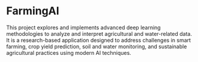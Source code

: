 # FarmingAI
This project explores and implements advanced deep learning methodologies to analyze and interpret agricultural and water-related data. It is a research-based application designed to address challenges in smart farming, crop yield prediction, soil and water monitoring, and sustainable agricultural practices using modern AI techniques.
